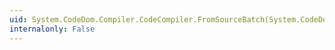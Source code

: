 ```yaml
---
uid: System.CodeDom.Compiler.CodeCompiler.FromSourceBatch(System.CodeDom.Compiler.CompilerParameters,System.String[])
internalonly: False
---
```

